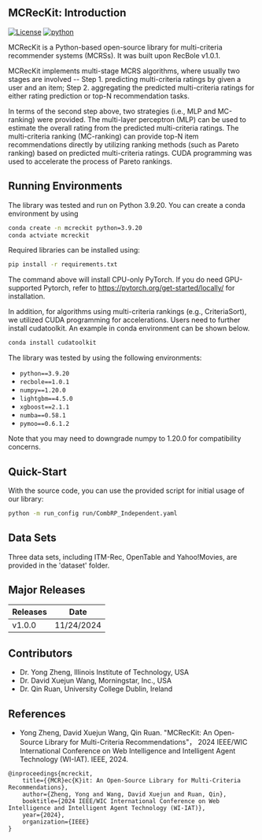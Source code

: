 ## MCRecKit: Introduction

[![License](https://img.shields.io/badge/License-MIT-orange.svg)](./LICENSE)
[![python](https://badges.aleen42.com/src/python.svg)](https://badges.aleen42.com/src/python.svg)

MCRecKit is a Python-based open-source library for multi-criteria
recommender systems (MCRSs). It was built upon RecBole v1.0.1. 

MCRecKit implements multi-stage
MCRS algorithms, where usually two stages are involved -- Step 1. predicting multi-criteria
ratings by given a user and an item; Step 2. aggregating the predicted multi-criteria
ratings for either rating prediction or top-N recommendation tasks.

In terms of the second step above, two strategies (i.e., MLP and MC-ranking) 
were provided. The multi-layer perceptron (MLP) can be used to estimate the overall rating
from the predicted multi-criteria ratings. The multi-criteria ranking (MC-ranking) can provide
top-N item recommendations directly by utilizing ranking methods (such as Pareto ranking) based on predicted multi-criteria
ratings. CUDA programming was used to accelerate the process of Pareto rankings.

## Running Environments

The library was tested and run on Python 3.9.20. You can create a conda environment by using

```bash
conda create -n mcreckit python=3.9.20
conda actviate mcreckit
```

Required libraries can be installed using:

```bash
pip install -r requirements.txt
```

The command above will install CPU-only PyTorch. If you do need GPU-supported
Pytorch, refer to https://pytorch.org/get-started/locally/ for installation.

In addition, for algorithms using multi-criteria rankings (e.g., CriteriaSort), we utilized
CUDA programming for accelerations. Users need to further install cudatoolkit. An example in
conda environment can be shown below.

```bash
conda install cudatoolkit
```

The library was tested by using the following environments:

- `python==3.9.20`
- `recbole==1.0.1`
- `numpy==1.20.0`
- `lightgbm==4.5.0`
- `xgboost==2.1.1`
- `numba==0.58.1`
- `pymoo==0.6.1.2`

Note that you may need to downgrade numpy to 1.20.0 for compatibility concerns.

## Quick-Start
With the source code, you can use the provided script for initial usage of our library:

```bash
python -m run_config run/CombRP_Independent.yaml
```

## Data Sets
Three data sets, including ITM-Rec, OpenTable and Yahoo!Movies, are provided in the 'dataset' folder.


## Major Releases
| Releases | Date       |
|----------|------------|
| v1.0.0   | 11/24/2024 |


## Contributors
- Dr. Yong Zheng, Illinois Institute of Technology, USA
- Dr. David Xuejun Wang, Morningstar, Inc., USA
- Dr. Qin Ruan, University College Dublin, Ireland


## References
- Yong Zheng, David Xuejun Wang, Qin Ruan. 
"MCRecKit: An Open-Source Library for Multi-Criteria Recommendations"，
2024 IEEE/WIC International Conference on Web Intelligence and Intelligent Agent Technology (WI-IAT). IEEE, 2024.

```
@inproceedings{mcreckit,
    title={{MCR}ec{K}it: An Open-Source Library for Multi-Criteria Recommendations},
    author={Zheng, Yong and Wang, David Xuejun and Ruan, Qin},
    booktitle={2024 IEEE/WIC International Conference on Web Intelligence and Intelligent Agent Technology (WI-IAT)},
    year={2024},
    organization={IEEE}
}
```
